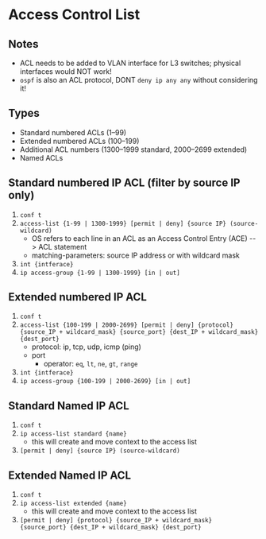 # Access Control List

## Notes
- ACL needs to be added to VLAN interface for L3 switches; physical interfaces would NOT work!
- `ospf` is also an ACL protocol, DONT `deny ip any any` without considering it!

## Types
- Standard numbered ACLs (1–99)
- Extended numbered ACLs (100–199)
- Additional ACL numbers (1300–1999 standard, 2000–2699 extended)
- Named ACLs

## Standard numbered IP ACL (filter by source IP only)
1. `conf t`
2.  `access-list {1-99 | 1300-1999} [permit | deny] {source IP} (source-wildcard)`
    - OS refers to each line in an ACL as an Access Control Entry (ACE) --> ACL statement
    - matching-parameters: source IP address or with wildcard mask
3. `int {intferace}`
4. `ip access-group {1-99 | 1300-1999} [in | out]`

## Extended numbered IP ACL
1. `conf t`
2. `access-list {100-199 | 2000-2699} [permit | deny] {protocol} {source_IP + wildcard_mask} {source_port} {dest_IP + wildcard_mask} {dest_port}`
    - protocol: ip, tcp, udp, icmp (ping)
    - port
        - operator: `eq`, `lt`, `ne`, `gt`, `range`
3. `int {intferace}`
4. `ip access-group {100-199 | 2000-2699} [in | out]`

## Standard Named IP ACL
1. `conf t`
2. `ip access-list standard {name}`
    - this will create and move context to the access list
3. `[permit | deny] {source IP} (source-wildcard)`

## Extended Named IP ACL
1. `conf t`
2. `ip access-list extended {name}`
    - this will create and move context to the access list
3. `[permit | deny] {protocol} {source_IP + wildcard_mask} {source_port} {dest_IP + wildcard_mask} {dest_port}`
